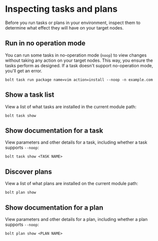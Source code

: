 # Inspecting tasks and plans

Before you run tasks or plans in your environment, inspect them to determine what effect they will have on your target nodes.

## Run in no operation mode

You can run some tasks in no-operation mode \(`noop`\) to view changes without taking any action on your target nodes. This way, you ensure the tasks perform as designed. If a task doesn't support no-operation mode, you'll get an error.

```
bolt task run package name=vim action=install --noop -n example.com
```

## Show a task list

View a list of what tasks are installed in the current module path:

```
bolt task show
```

## Show documentation for a task

View parameters and other details for a task, including whether a task supports `--noop`:

```
bolt task show <TASK NAME>
```

## Discover plans

View a list of what plans are installed on the current module path:

```
bolt plan show
```

## Show documentation for a plan

View parameters and other details for a plan, including whether a plan supports `--noop`:

```
bolt plan show <PLAN NAME>
```

